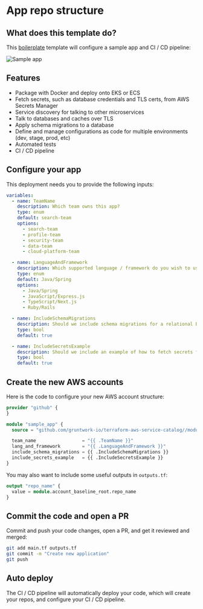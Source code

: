 # App repo structure

## What does this template do?

This [boilerplate](https://github.com/gruntwork-io/boilerplate) template will configure a sample app and CI / CD 
pipeline:

![Sample app](https://raw.githubusercontent.com/gruntwork-io/aws-sample-app/main/_docs/sample-app-frontend-screenshot.png?token=GHSAT0AAAAAABL7OVOJSYUDXACVNSV5LJU2ZDYYX5Q)

## Features

- Package with Docker and deploy onto EKS or ECS
- Fetch secrets, such as database credentials and TLS certs, from AWS Secrets Manager
- Service discovery for talking to other microservices
- Talk to databases and caches over TLS
- Apply schema migrations to a database
- Define and manage configurations as code for multiple environments (dev, stage, prod, etc)
- Automated tests
- CI / CD pipeline

## Configure your app

This deployment needs you to provide the following inputs:

```yaml (boilerplate::input)
variables:
  - name: TeamName
    description: Which team owns this app?
    type: enum
    default: search-team
    options:
      - search-team
      - profile-team
      - security-team
      - data-team
      - cloud-platform-team

  - name: LanguageAndFramework
    description: Which supported language / framework do you wish to use for this app?
    type: enum
    default: Java/Spring
    options:
      - Java/Spring
      - JavaScript/Express.js
      - TypeScript/Next.js
      - Ruby/Rails

  - name: IncludeSchemaMigrations
    description: Should we include schema migrations for a relational DB?
    type: bool
    default: true

  - name: IncludeSecretsExample
    description: Should we include an example of how to fetch secrets from AWS Secrets Manager?
    type: bool
    default: true
```

## Create the new AWS accounts

Here is the code to configure your new AWS account structure:

```terraform (boilerplate::template: "root/_global/account-baseline-root/main.tf")
provider "github" {
}

module "sample_app" {
  source = "github.com/gruntwork-io/terraform-aws-service-catalog//modules/landingzone/sample-app?ref=v0.4.2"

  team_name                 = "{{ .TeamName }}"
  lang_and_framework        = "{{ .LanguageAndFramework }}"
  include_schema_migrations = {{ .IncludeSchemaMigrations }}
  include_secrets_example   = {{ .IncludeSecretsExample }}
}
```

You may also want to include some useful outputs in `outputs.tf`:

```terraform (boilerplate::template: "root/_global/account-baseline-root/outputs.tf")
output "repo_name" {
  value = module.account_baseline_root.repo_name
}
```

## Commit the code and open a PR

Commit and push your code changes, open a PR, and get it reviewed and merged:

```bash (boilerplate::executable)
git add main.tf outputs.tf
git commit -m "Create new application"
git push
```

## Auto deploy

The CI / CD pipeline will automatically deploy your code, which will create your repos, and configure your CI / CD 
pipeline.
